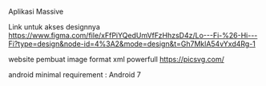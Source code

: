 Aplikasi Massive

Link untuk akses designnya
https://www.figma.com/file/xFfPiYQedUmVfFzHhzsD4z/Lo---Fi-%26-Hi---Fi?type=design&node-id=4%3A2&mode=design&t=Gh7MklA54vYxd4Rg-1

website pembuat image format xml powerfull
https://picsvg.com/

android minimal requirement :
Android 7
